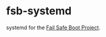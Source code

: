 # fsb-systemd

systemd for the
[Fail Safe Boot Project](https://github.com/glevand/fail-safe-boot).

